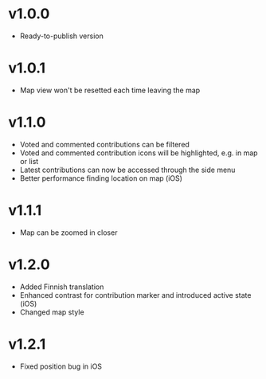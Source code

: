 v1.0.0
======

- Ready-to-publish version 

v1.0.1
======

- Map view won't be resetted each time leaving the map

v1.1.0
======

- Voted and commented contributions can be filtered
- Voted and commented contribution icons will be highlighted, e.g. in map or list
- Latest contributions can now be accessed through the side menu
- Better performance finding location on map (iOS)

v1.1.1
======

- Map can be zoomed in closer

v1.2.0
======

- Added Finnish translation
- Enhanced contrast for contribution marker and introduced active state (iOS)
- Changed map style

v1.2.1
======

- Fixed position bug in iOS
